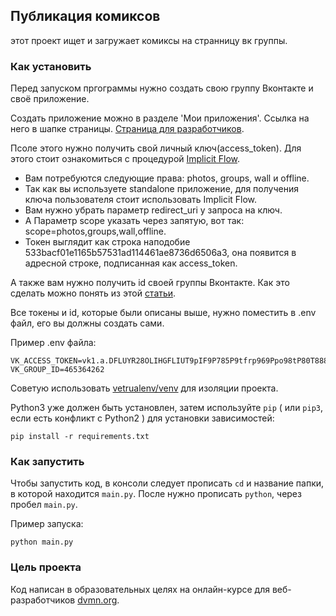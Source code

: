 ## Публикация комиксов
этот проект ищет и загружает комиксы на странницу вк группы.

### Как установить 
Перед запуском пргограммы нужно создать свою группу Вконтакте и своё приложение. 

Создать приложение можно в разделе 'Мои приложения'. Ссылка на него в шапке страницы. [Страница для разработчиков](https://vk.com/dev).

Псоле этого нужно получить свой личный ключ(access_token). Для этого стоит ознакомиться с процедурой [Implicit Flow](https://vk.com/dev/implicit_flow_user). 

 - Вам потребуются следующие права: photos, groups, wall и offline.
 - Так как вы используете standalone приложение, для получения ключа пользователя стоит использовать Implicit Flow.
 - Вам нужно убрать параметр redirect_uri у запроса на ключ. 
 - А Параметр scope указать через запятую, вот так: scope=photos,groups,wall,offline.
 - Токен выглядит как строка наподобие 533bacf01e1165b57531ad114461ae8736d6506a3, она появится в адресной строке, подписанная как access_token.

А также вам нужно получить id своей группы Вконтакте. Как это сделать можно понять из этой [статьи](https://vk.com/faq18062).

Все токены и id, которые были описаны выше, нужно поместить в .env файл, его вы должны создать сами.

Пример .env файла: 
```
VK_ACCESS_TOKEN=vk1.a.DFLUYR28OLIHGFLIUT9pIF9P785P9tfrp969Ppo98tP80T888oRODUYTRO86Edo8FILYfyifydyiskYTDYJTSJRFHGSJYRSZNGRASJSJ
VK_GROUP_ID=465364262
```
Советую использовать [vetrualenv/venv](https://pypi.org/project/python-dotenv/0.9.1/) для изоляции проекта.

Python3 уже должен быть установлен,
затем используйте `pip` ( или `pip3`, если есть конфликт с Python2 ) для установки зависимостей:
```
pip install -r requirements.txt
```

### Как запустить
Чтобы запустить код, в консоли следует прописать `cd` и название папки, в которой находится `main.py`. После нужно прописать `python`, через пробел `main.py`.

Пример запуска:
```
python main.py
```

### Цель проекта
Код написан в образовательных целях на онлайн-курсе для веб-разработчиков [dvmn.org](https://dvmn.org).

